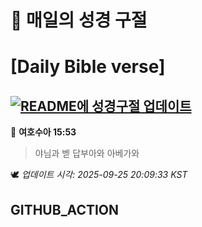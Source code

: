 # 🙏 매일의 성경 구절
# [Daily Bible verse]
## [![README에 성경구절 업데이트](https://github.com/DONGSUKA/first_test/actions/workflows/update-readme-bible.yml/badge.svg)](https://github.com/DONGSUKA/first_test/actions/workflows/update-readme-bible.yml)
<!-- START_BIBLE_VERSE -->
📖 **여호수아 15:53**
> 야님과 벧 답부아와 아베가와

🕊️ _업데이트 시각: 2025-09-25 20:09:33 KST_
  <!-- END_BIBLE_VERSE -->
## GITHUB_ACTION
